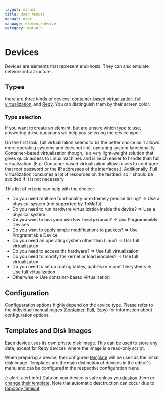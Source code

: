 ```yaml
---
layout: manual
title: User Manual
manual: user
manpage: element/device
category: manuals
---
```


# Devices

Devices are elements that represent end-hosts. They can also emulate network infrastructure.


## Types

there are three kinds of devices: [container-based virtualization](container), [full virtualization](full), and [Repy](repy). You can distinguish them by their screen color.

### Type selection

If you want to create an element, but are unsure which type to use, answering these questions will help you selecting the device type:

On the first look, full virtualization seems to be the better choice as it allows more operating systems and does not limit operating system functionality. Container-based virtualization though, is a very light-weight solution that gives quick access to Linux machines and is much easier to handle than full virtualization. (E.g. Container-based virtualization allows users to configure that root password or the IP addresses of the interfaces.). Additionally, Full virtualization consumes a lot of resources on the testbed, so it should be avoided if it is not necessary.

This list of criteria can help with the choice:

* Do you need realtime functionality or extremely precise timing? => Use a physical system (not supported by ToMaTo)
* Do you need to run hardware virtualization inside the device? => Use a physical system
* Do you want to test your own low-level protocol? => Use Programmable Devices
* Do you want to apply simple modifications to packets? => Use Programmable Device
* Do you need an operating system other than Linux? => Use full virtualization
* Do you need to access the hardware? => Use full virtualization
* Do you need to modify the kernel or load modules? => Use full virtualization
* Do you need to setup routing tables, ipables or mount filesystems => Use full virtualization
* Otherwise => Use container-based virtualization

## Configuration

Configuaration options highly depend on the device type. Please refer to the individual manual pages ([Container](container#config), [Full](full#config), [Repy](repy#config)) for information about configuration options.


## Templates and Disk Images

Each device uses its own private [disk image](image). This can be used to store any data, except for Repy devices, where the image is a read-only script.

When preparing a device, the configured [template](../template) will be used as the initial disk image. Templates are the main distinction of devices in the editor's menu and can be configured in the respective configuration menu.

{:.alert .alert-info}
Data on your device is safe unless you [destroy](../../action#destroy) them or [change their template](../../template#change). Note that automatic desctruction can occur due to [topology timeout](../../../topology#timeout).
